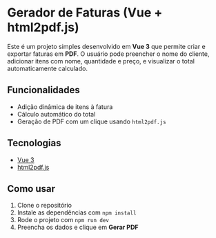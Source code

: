 # Gerador de Faturas (Vue + html2pdf.js)

Este é um projeto simples desenvolvido em **Vue 3** que permite criar e exportar faturas em **PDF**. O usuário pode preencher o nome do cliente, adicionar itens com nome, quantidade e preço, e visualizar o total automaticamente calculado.

## Funcionalidades

- Adição dinâmica de itens à fatura
- Cálculo automático do total
- Geração de PDF com um clique usando `html2pdf.js`

## Tecnologias

- [Vue 3](https://vuejs.org/)
- [html2pdf.js](https://github.com/eKoopmans/html2pdf)

## Como usar

1. Clone o repositório
2. Instale as dependências com `npm install`
3. Rode o projeto com `npm run dev`
4. Preencha os dados e clique em **Gerar PDF**

